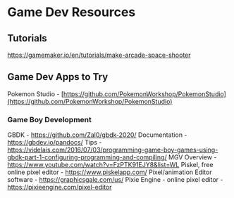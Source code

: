 # Game Dev Resources

## Tutorials

<https://gamemaker.io/en/tutorials/make-arcade-space-shooter>

## Game Dev Apps to Try

Pokemon Studio - [https://github.com/PokemonWorkshop/PokemonStudio](https://github.com/PokemonWorkshop/PokemonStudio)

### Game Boy Development

GBDK - <https://github.com/Zal0/gbdk-2020/>
Documentation - <https://gbdev.io/pandocs/>
Tips - <https://videlais.com/2016/07/03/programming-game-boy-games-using-gbdk-part-1-configuring-programming-and-compiling/>
MGV Overview - <https://www.youtube.com/watch?v=FzPTK91EJY8&list=WL>
Piskel, free online pixel editor - <https://www.piskelapp.com/>
Pixel/animation Editor software - <https://graphicsgale.com/us/>
Pixie Engine - online pixel editor - <https://pixieengine.com/pixel-editor>
